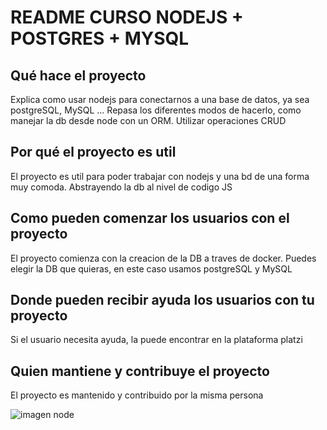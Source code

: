 # README CURSO NODEJS + POSTGRES + MYSQL

## Qué hace el proyecto

Explica como usar nodejs para conectarnos a una base de datos, ya sea postgreSQL, MySQL ... 
Repasa los diferentes modos de hacerlo, como manejar la db desde node con un ORM.
Utilizar operaciones CRUD

## Por qué el proyecto es util 

El proyecto es util para poder trabajar con nodejs y una bd de una forma muy comoda.
Abstrayendo la db al nivel de codigo JS

## Como pueden comenzar los usuarios con el proyecto

El proyecto comienza con la creacion de la DB a traves de docker.
Puedes elegir la DB que quieras, en este caso usamos postgreSQL y MySQL

## Donde pueden recibir ayuda los usuarios con tu proyecto

Si el usuario necesita ayuda, la puede encontrar en la plataforma platzi

## Quien mantiene y contribuye el proyecto

El proyecto es mantenido y contribuido por la misma persona

<picture>
  <img alt="imagen node" srcset= "./img/node.png">
</picture>
